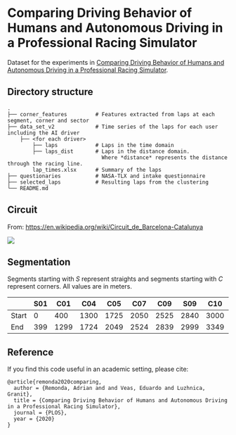 # Comparing Driving Behavior of Humans and Autonomous Driving in a Professional Racing Simulator

Dataset for the experiments in [Comparing Driving Behavior of Humans and Autonomous Driving in a Professional Racing Simulator]().

## Directory structure
    .
    ├── corner_features         # Features extracted from laps at each segment, corner and sector
    ├── data_set_v2             # Time series of the laps for each user including the AI driver
        ├── <for each driver>
            ├── laps            # Laps in the time domain
            ├── laps_dist       # Laps in the distance domain. 
                                  Where *distance* represents the distance through the racing line.
            lap_times.xlsx      # Summary of the laps
    ├── questionaries           # NASA-TLX and intake questionnaire
    ├── selected_laps           # Resulting laps from the clustering
    └── README.md

## Circuit

From: https://en.wikipedia.org/wiki/Circuit_de_Barcelona-Catalunya

<img src="https://upload.wikimedia.org/wikipedia/commons/thumb/9/9c/Formula1_Circuit_Catalunya.svg/1920px-Formula1_Circuit_Catalunya.svg.png">

## Segmentation 
Segments starting with *S* represent straights and segments starting with *C* represent corners. All values are in meters. 

|       | S01 | C01  | C04  | C05  | C07  | C09  | S09  | C10  | C12  | C13  | C14  |
|-------|-----|------|------|------|------|------|------|------|------|------|------|
| Start | 0   | 400  | 1300 | 1725 | 2050 | 2525 | 2840 | 3000 | 3350 | 3650 | 3840 |
| End   | 399 | 1299 | 1724 | 2049 | 2524 | 2839 | 2999 | 3349 | 3649 | 3839 | 4240 |

## Reference
If you find this code useful in an academic setting, please cite:

```
@article{remonda2020comparing,
  author = {Remonda, Adrian and and Veas, Eduardo and Luzhnica, Granit},
  title = {Comparing Driving Behavior of Humans and Autonomous Driving in a Professional Racing Simulator},
  journal = {PLOS},
  year = {2020}
}
```

